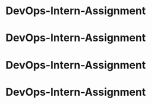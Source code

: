 # DevOps-Intern-Assignment
# DevOps-Intern-Assignment
# DevOps-Intern-Assignment
# DevOps-Intern-Assignment
